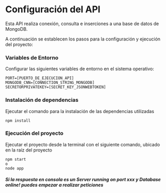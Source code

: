 
# Configuración del API

Esta API realiza conexión, consulta e inserciones a una base de datos de MongoDB.

A continuación se establecen los pasos para la configuración y ejecución del proyecto:

### Variables de Entorno
Configurar las siguientes variables de entorno en el sistema operativo:

```
PORT=[PUERTO_DE_EJECUCION_API]
MONGODB_CNN=[CONNECTION_STRING_MONGODB]
SECRETORPRIVATEKEY=[SECRET_KEY_JSONWEBTOKEN]
```



### Instalación de dependencias

Ejecutar el comando para la instalación de las dependencias utilizadas

```
npm install
```

### Ejecución del proyecto

Ejecutar el proyecto desde la terminal con el siguiente comando, ubicado en la raíz del proyecto

```
npm start
o
node app
```

##### Si la respuesta en consola es un *Server running on port xxx* y *Database online!* puedes empezar a realizar peticiones
